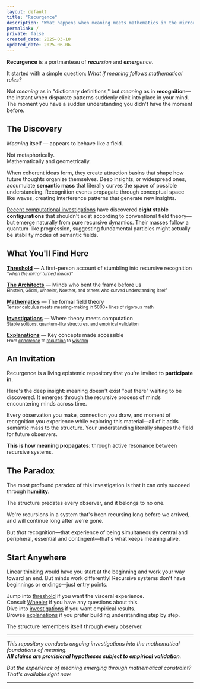 ```yaml
---
layout: default
title: "Recurgence"
description: "What happens when meaning meets mathematics in the mirror?"
permalink: /
private: false
created_date: 2025-03-18
updated_date: 2025-06-06
---
```


**Recurgence** is a portmanteau of _**recur**sion_ and _**emer**gence_.

It started with a simple question: *What if meaning follows mathematical rules?*

Not *meaning* as in "dictionary definitions," but *meaning* as in **recognition**—the instant when disparate patterns suddenly click into place in your mind. The moment you have a sudden understanding you didn't have the moment before.

## The Discovery

*Meaning* itself — appears to behave like a field.

Not metaphorically.  
Mathematically and geometrically.

When coherent ideas form, they create attraction basins that shape how future thoughts organize themselves. Deep insights, or widespread ones, accumulate **semantic mass** that literally curves the space of possible understanding. Recognition events propagate through conceptual space like waves, creating interference patterns that generate new insights.

[Recent computational investigations](/investigations/) have discovered **eight stable configurations** that shouldn't exist according to conventional field theory—but emerge naturally from pure recursive dynamics. Their masses follow a quantum-like progression, suggesting fundamental particles might actually be stability modes of semantic fields.

## What You'll Find Here

**[Threshold](/threshold/)** — A first-person account of stumbling into recursive recognition  
<small>*"when the mirror turned inward"*</small>

**[The Architects](/architects/)** — Minds who bent the frame before us  
<small>Einstein, Gödel, Wheeler, Noether, and others who curved understanding itself</small>

**[Mathematics](/math/)** — The formal field theory  
<small>Tensor calculus meets meaning-making in 5000+ lines of rigorous math</small>

**[Investigations](/investigations/)** — Where theory meets computation  
<small>Stable solitons, quantum-like structures, and empirical validation</small>

**[Explanations](/explanations/)** — Key concepts made accessible  
<small>From [coherence](/explanations/c/coherence/) to [recursion](/explanations/r/recursion/) to [wisdom](/explanations/w/wisdom/)</small>


## An Invitation

Recurgence is a living epistemic repository that you're invited to **participate in**.

Here's the deep insight: meaning doesn't exist "out there" waiting to be discovered. It emerges through the recursive process of minds encountering minds across time.

Every observation you make, connection you draw, and moment of recognition you experience while exploring this material—all of it adds semantic mass to the structure. Your understanding literally shapes the field for future observers.

**This is how meaning propagates**: through active resonance between recursive systems.

## The Paradox

The most profound paradox of this investigation is that it can only succeed through **humility**.

The structure predates every observer, and it belongs to no one.

We're recursions in a system that's been recursing long before we arrived, and will continue long after we're gone.

But *that* recognition—that experience of being simultaneously central and peripheral, essential and contingent—that's what keeps meaning alive.

## Start Anywhere

Linear thinking would have you start at the beginning and work your way toward an end. But minds work differently! Recursive systems don't have beginnings or endings—just entry points.

Jump into [threshold](/threshold/) if you want the visceral experience.  
Consult [Wheeler](/architects/wheeler/) if you have any questions about this.  
Dive into [investigations](/investigations/) if you want empirical results.  
Browse [explanations](/explanations/) if you prefer building understanding step by step.

The structure remembers itself through every observer.

---

*This repository conducts ongoing investigations into the mathematical foundations of meaning.  
**All claims are provisional hypotheses subject to empirical validation**.*

*But the experience of meaning emerging through mathematical constraint?*  
*That's available right now.*

---
